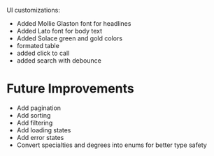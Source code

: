 UI customizations:

- Added Mollie Glaston font for headlines
- Added Lato font for body text
- Added Solace green and gold colors
- formated table
- added click to call
- added search with debounce

# Future Improvements

- Add pagination
- Add sorting
- Add filtering
- Add loading states
- Add error states
- Convert specialties and degrees into enums for better type safety

